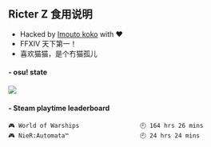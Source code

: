 ## Ricter Z 食用说明
- Hacked by [Imouto koko](https://osu.ppy.sh/users/7679162) with ❤️
- FFXIV 天下第一！
- 喜欢猫猫，是个冇猫孤儿

#### - osu! state
![](http://97.64.19.89:8080/api/v1/stat/4448675)

<!-- steam-box start -->
#### - Steam playtime leaderboard
```text
🎮 World of Warships                 🕘 164 hrs 26 mins
🎮 NieR:Automata™                    🕘 24 hrs 24 mins
```
<!-- Powered by https://github.com/YouEclipse/steam-box . -->
<!-- steam-box end -->
